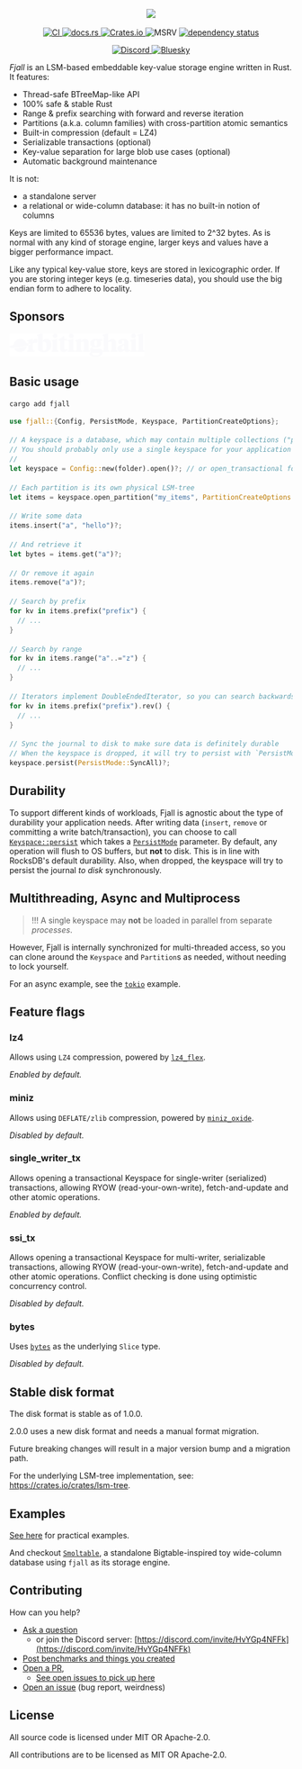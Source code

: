 <p align="center">
  <img src="/kawaii.png" height="200">
</p>

<p align="center">
  <a href="https://github.com/fjall-rs/fjall/actions/workflows/test.yml">
    <img src="https://github.com/fjall-rs/fjall/actions/workflows/test.yml/badge.svg" alt="CI" />
  </a>
  <a href="https://docs.rs/fjall">
    <img src="https://img.shields.io/docsrs/fjall?color=green" alt="docs.rs" />
  </a>
  <a href="https://crates.io/crates/fjall">
    <img src="https://img.shields.io/crates/v/fjall?color=blue" alt="Crates.io" />
  </a>
  <img src="https://img.shields.io/badge/MSRV-1.75.0-blue" alt="MSRV" />
  <a href="https://deps.rs/repo/github/fjall-rs/fjall">
    <img src="https://deps.rs/repo/github/fjall-rs/fjall/status.svg" alt="dependency status" />
  </a>
</p>

<p align="center">
  <a href="https://discord.com/invite/HvYGp4NFFk">
    <img src="https://img.shields.io/discord/1240426554111164486" alt="Discord" />
  </a>
  <a href="https://bsky.app/profile/fjallrs.bsky.social">
    <img src="https://img.shields.io/badge/bluesky-blue" alt="Bluesky" />
  </a>
</p>

*Fjall* is an LSM-based embeddable key-value storage engine written in Rust.
It features:

- Thread-safe BTreeMap-like API
- 100% safe & stable Rust
- Range & prefix searching with forward and reverse iteration
- Partitions (a.k.a. column families) with cross-partition atomic semantics
- Built-in compression (default = LZ4)
- Serializable transactions (optional)
- Key-value separation for large blob use cases (optional)
- Automatic background maintenance

It is not:

- a standalone server
- a relational or wide-column database: it has no built-in notion of columns

Keys are limited to 65536 bytes, values are limited to 2^32 bytes.
As is normal with any kind of storage engine, larger keys and values have a bigger performance impact.

Like any typical key-value store, keys are stored in lexicographic order.
If you are storing integer keys (e.g. timeseries data), you should use the big endian form to adhere to locality.

## Sponsors

<a href="https://sqlsync.dev" target="_blank">
  <picture>
    <source width="240" alt="Orbitinghail" media="(prefers-color-scheme: light)" srcset="https://raw.githubusercontent.com/fjall-rs/fjall-rs.github.io/d22fcb1e6966ce08327ea3bf6cf2ea86a840b071/public/logos/orbitinghail.svg" />
    <source width="240" alt="Orbitinghail" media="(prefers-color-scheme: dark)" srcset="https://raw.githubusercontent.com/fjall-rs/fjall-rs.github.io/d22fcb1e6966ce08327ea3bf6cf2ea86a840b071/public/logos/orbitinghail_dark.svg" />
    <img width="240" alt="Orbitinghail" src="https://raw.githubusercontent.com/fjall-rs/fjall-rs.github.io/d22fcb1e6966ce08327ea3bf6cf2ea86a840b071/public/logos/orbitinghail_dark.svg" />
  </picture>
</a>

## Basic usage

```bash
cargo add fjall
```

```rust
use fjall::{Config, PersistMode, Keyspace, PartitionCreateOptions};

// A keyspace is a database, which may contain multiple collections ("partitions")
// You should probably only use a single keyspace for your application
//
let keyspace = Config::new(folder).open()?; // or open_transactional for transactional semantics

// Each partition is its own physical LSM-tree
let items = keyspace.open_partition("my_items", PartitionCreateOptions::default())?;

// Write some data
items.insert("a", "hello")?;

// And retrieve it
let bytes = items.get("a")?;

// Or remove it again
items.remove("a")?;

// Search by prefix
for kv in items.prefix("prefix") {
  // ...
}

// Search by range
for kv in items.range("a"..="z") {
  // ...
}

// Iterators implement DoubleEndedIterator, so you can search backwards, too!
for kv in items.prefix("prefix").rev() {
  // ...
}

// Sync the journal to disk to make sure data is definitely durable
// When the keyspace is dropped, it will try to persist with `PersistMode::SyncAll` as well
keyspace.persist(PersistMode::SyncAll)?;
```

## Durability

To support different kinds of workloads, Fjall is agnostic about the type of durability
your application needs.
After writing data (`insert`, `remove` or committing a write batch/transaction), you can choose to call [`Keyspace::persist`](https://docs.rs/fjall/latest/fjall/struct.Keyspace.html#method.persist) which takes a [`PersistMode`](https://docs.rs/fjall/latest/fjall/enum.PersistMode.html) parameter.
By default, any operation will flush to OS buffers, but **not** to disk.
This is in line with RocksDB's default durability.
Also, when dropped, the keyspace will try to persist the journal *to disk* synchronously.

## Multithreading, Async and Multiprocess

> !!! A single keyspace may **not** be loaded in parallel from separate *processes*.

However, Fjall is internally synchronized for multi-threaded access, so you can clone around the `Keyspace` and `Partition`s as needed, without needing to lock yourself.

For an async example, see the [`tokio`](https://github.com/fjall-rs/fjall/tree/main/examples/tokio) example.

## Feature flags

### lz4

Allows using `LZ4` compression, powered by [`lz4_flex`](https://github.com/PSeitz/lz4_flex).

*Enabled by default.*

### miniz

Allows using `DEFLATE/zlib` compression, powered by [`miniz_oxide`](https://github.com/Frommi/miniz_oxide).

*Disabled by default.*

### single_writer_tx

Allows opening a transactional Keyspace for single-writer (serialized) transactions, allowing RYOW (read-your-own-write), fetch-and-update and other atomic operations.

*Enabled by default.*

### ssi_tx

Allows opening a transactional Keyspace for multi-writer, serializable transactions, allowing RYOW (read-your-own-write), fetch-and-update and other atomic operations.
Conflict checking is done using optimistic concurrency control.

*Disabled by default.*

### bytes

Uses [`bytes`](https://github.com/tokio-rs/bytes) as the underlying `Slice` type.

*Disabled by default.*

## Stable disk format

The disk format is stable as of 1.0.0.

2.0.0 uses a new disk format and needs a manual format migration.

Future breaking changes will result in a major version bump and a migration path.

For the underlying LSM-tree implementation, see: <https://crates.io/crates/lsm-tree>.

## Examples

[See here](https://github.com/fjall-rs/fjall/tree/main/examples) for practical examples.

And checkout [`Smoltable`](https://github.com/marvin-j97/smoltable), a standalone Bigtable-inspired toy wide-column database using `fjall` as its storage engine.

## Contributing

How can you help?

- [Ask a question](https://github.com/fjall-rs/fjall/discussions/new?category=q-a)
  - or join the Discord server: [https://discord.com/invite/HvYGp4NFFk](https://discord.com/invite/HvYGp4NFFk)
- [Post benchmarks and things you created](https://github.com/fjall-rs/fjall/discussions/new?category=show-and-tell)
- [Open a PR](https://github.com/fjall-rs/fjall/compare), 
  - [See open issues to pick up here](https://github.com/search?q=org%3Afjall-rs+label%3A%22help+wanted%22+state%3Aopen+&type=issues)
- [Open an issue](https://github.com/fjall-rs/fjall/issues/new) (bug report, weirdness)

## License

All source code is licensed under MIT OR Apache-2.0.

All contributions are to be licensed as MIT OR Apache-2.0.
